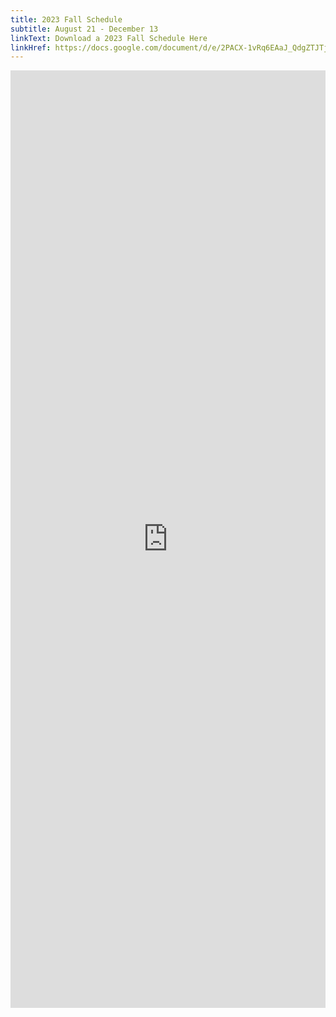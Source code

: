 ```yaml
---
title: 2023 Fall Schedule
subtitle: August 21 - December 13
linkText: Download a 2023 Fall Schedule Here
linkHref: https://docs.google.com/document/d/e/2PACX-1vRq6EAaJ_QdgZTJTjalOQsCxSRz8tjsMdvFKjvNntC7wJzFr4MfBybTgrDo1Y0yt3bKowu-CvWdDHPU/pub
---
```

<iframe width='100%' height='1500' style='border:none;' src="https://docs.google.com/document/d/e/2PACX-1vRq6EAaJ_QdgZTJTjalOQsCxSRz8tjsMdvFKjvNntC7wJzFr4MfBybTgrDo1Y0yt3bKowu-CvWdDHPU/pub?embedded=true"></iframe>